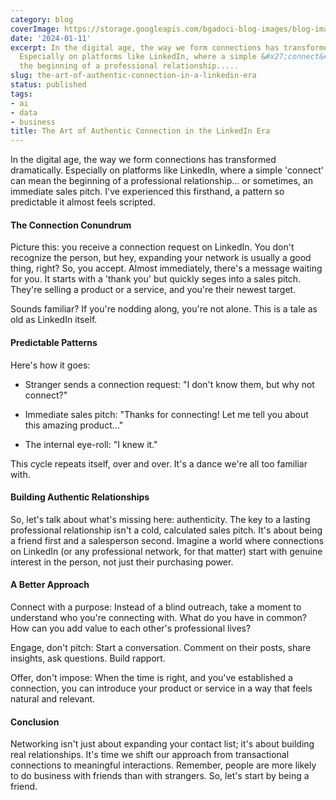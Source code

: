 ```yaml
---
category: blog
coverImage: https://storage.googleapis.com/bgadoci-blog-images/blog-images/images/blog-images/blog-post-images/something.png
date: '2024-01-11'
excerpt: In the digital age, the way we form connections has transformed dramatically.
  Especially on platforms like LinkedIn, where a simple &#x27;connect&#x27; can mean
  the beginning of a professional relationship.....
slug: the-art-of-authentic-connection-in-a-linkedin-era
status: published
tags:
- ai
- data
- business
title: The Art of Authentic Connection in the LinkedIn Era
---
```


In the digital age, the way we form connections has transformed dramatically. Especially on platforms like LinkedIn, where a simple 'connect' can mean the beginning of a professional relationship... or sometimes, an immediate sales pitch. I've experienced this firsthand, a pattern so predictable it almost feels scripted.

#### The Connection Conundrum

Picture this: you receive a connection request on LinkedIn. You don't recognize the person, but hey, expanding your network is usually a good thing, right? So, you accept. Almost immediately, there's a message waiting for you. It starts with a 'thank you' but quickly seges into a sales pitch. They're selling a product or a service, and you're their newest target.

Sounds familiar? If you're nodding along, you're not alone. This is a tale as old as LinkedIn itself.

#### Predictable Patterns

Here's how it goes:

- Stranger sends a connection request: "I don't know them, but why not connect?"


- Immediate sales pitch: "Thanks for connecting! Let me tell you about this amazing product..."


- The internal eye-roll: "I knew it."



This cycle repeats itself, over and over. It's a dance we're all too familiar with.

#### Building Authentic Relationships

So, let's talk about what's missing here: authenticity. The key to a lasting professional relationship isn't a cold, calculated sales pitch. It's about being a friend first and a salesperson second. Imagine a world where connections on LinkedIn (or any professional network, for that matter) start with genuine interest in the person, not just their purchasing power.

#### A Better Approach

Connect with a purpose: Instead of a blind outreach, take a moment to understand who you're connecting with. What do you have in common? How can you add value to each other's professional lives?

Engage, don't pitch: Start a conversation. Comment on their posts, share insights, ask questions. Build rapport.

Offer, don't impose: When the time is right, and you've established a connection, you can introduce your product or service in a way that feels natural and relevant.

#### Conclusion

Networking isn't just about expanding your contact list; it's about building real relationships. It's time we shift our approach from transactional connections to meaningful interactions. Remember, people are more likely to do business with friends than with strangers. So, let's start by being a friend.